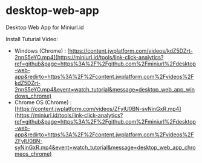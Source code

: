 # desktop-web-app
Desktop Web App for Miniurl.id

Install Tuturial Video:
- Windows (Chrome) : [https://content.jwplatform.com/videos/kdZ5DZrt-2nnS5eYO.mp4](https://miniurl.id/tools/link-click-analytics?ref=github&page=https%3A%2F%2Fgithub.com%2Fminiurl%2Fdesktop-web-app&redirto=https%3A%2F%2Fcontent.jwplatform.com%2Fvideos%2FkdZ5DZrt-2nnS5eYO.mp4&event=watch_tutorial&message=desktop_web_app_windows_chrome)
- Chrome OS (Chrome) : [https://content.jwplatform.com/videos/ZFylU0BN-syNinGxR.mp4](https://miniurl.id/tools/link-click-analytics?ref=github&page=https%3A%2F%2Fgithub.com%2Fminiurl%2Fdesktop-web-app&redirto=https%3A%2F%2Fcontent.jwplatform.com%2Fvideos%2FZFylU0BN-syNinGxR.mp4&event=watch_tutorial&message=desktop_web_app_chromeos_chrome)

